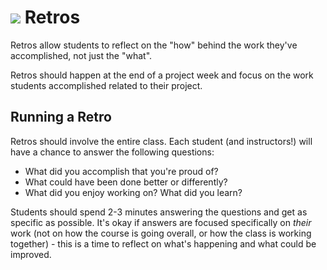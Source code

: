 # ![](https://ga-dash.s3.amazonaws.com/production/assets/logo-9f88ae6c9c3871690e33280fcf557f33.png) Retros

Retros allow students to reflect on the "how" behind the work they've accomplished, not just the "what".

Retros should happen at the end of a project week and focus on the work students accomplished related to their project.

## Running a Retro

Retros should involve the entire class. Each student (and instructors!) will have a chance to answer the following questions:
- What did you accomplish that you're proud of?
- What could have been done better or differently?
- What did you enjoy working on? What did you learn?

Students should spend 2-3 minutes answering the questions and get as specific as possible. It's okay if answers are focused specifically on *their* work (not on how the course is going overall, or how the class is working together) - this is a time to reflect on what's happening and what could be improved.
